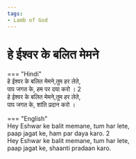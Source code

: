 ```yaml
---
tags:
- Lamb of God
---
```


# हे ईश्वर के बलित मेमने    

=== "Hindi"    
    हे ईश्वर के बलित मेमने,तुम हर लेते,   
    पाप जगत के, हम पर दया करो । 2    
    हे ईश्वर के बलित मेमने,तुम हर लेते,   
    पाप जगत के, शांति प्रदान करो ।    
  
=== "English"    
    Hey Eshwar ke balit memane, tum har lete,    
    paap jagat ke, ham par daya karo. 2    
    Hey Eshwar ke balit memane, tum har lete,    
    paap jagat ke, shaanti pradaan karo.